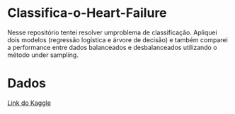 # Classifica-o-Heart-Failure
Nesse repositório tentei resolver umproblema de classificação. Apliquei dois modelos (regressão logística e árvore de decisão) e também comparei a performance entre dados balanceados e desbalanceados utilizando o método under sampling.

# Dados
[Link do Kaggle](https://www.kaggle.com/andrewmvd/heart-failure-clinical-data)
